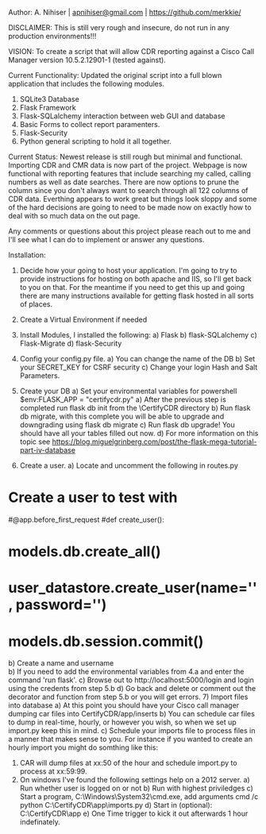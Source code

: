 Author: A. Nihiser | apnihiser@gmail.com | https://github.com/merkkie/

DISCLAIMER: This is still very rough and insecure, do not run in any production environments!!!

VISION: To create a script that will allow CDR reporting against a Cisco Call Manager version 10.5.2.12901-1 (tested against).

Current Functionality: Updated the original script into a full blown application that includes the following modules.
1) SQLite3 Database
2) Flask Framework
3) Flask-SQLalchemy interaction between web GUI and database
4) Basic Forms to collect report paramenters.
5) Flask-Security
6) Python general scripting to hold it all together.

Current Status: Newest release is still rough but minimal and functional. Importing CDR and CMR data is now part of the project. Webpage is now functional with reporting features that include searching my called, calling numbers as well as date searches. There are now options to prune the column since you don't always want to search through all 122 columns of CDR data. Everthing appears to work great but things look sloppy and some of the hard decisions are going to need to be made now on exactly how to deal with so much data on the out page.

Any comments or questions about this project please reach out to me and I'll see what I can do to implement or answer any questions.

Installation: 

1) Decide how your going to host your application. I'm going to try to provide instructions for hosting on both apache and IIS, so I'll get back to you on that. For the meantime if you need to get this up and going there are many instructions available for getting flask hosted in all sorts of places.

2) Create a Virtual Environment if needed

3) Install Modules, I installed the following:
a) Flask
b) flask-SQLalchemy
c) Flask-Migrate
d) flask-Security
4) Config your config.py file.
a) You can change the name of the DB
b) Set your SECRET_KEY for CSRF security
c) Change your login Hash and Salt Parameters.
5) Create your DB
a) Set your environmental variables for powershell $env:FLASK_APP = "certifycdr.py"
a) After the previous step is completed run flask db init from the \CertifyCDR directory
b) Run flask db migrate, with this complete you will be able to upgrade and downgrading using flask db migrate
c) Run flask db upgrade! You should have all your tables filled out now.
d) For more information on this topic see https://blog.miguelgrinberg.com/post/the-flask-mega-tutorial-part-iv-database
6)  Create a user.
a) Locate and uncomment  the following in routes.py   
# Create a user to test with
#@app.before_first_request
#def create_user():
#    models.db.create_all()
#    user_datastore.create_user(name='', password='')
#    models.db.session.commit()
b) Create a name and username      
b) If you need to add the environmental variables from 4.a and enter the command 'run flask'.
c) Browse out to http://localhost:5000/login and login using the credents from step 5.b
d) Go back and delete or comment out the decorator and function from step 5.b or you will get errors.
7) Import files into database
a) At this point you should have your Cisco call manager dumping car files into CertifyCDR/app/inserts
b) You can schedule car files to dump in real-time, hourly, or however you wish, so when we set up import.py keep this in mind.
c) Schedule your imports file to process files in a manner that makes sense to you. For instance if you wanted to 
create an hourly import you might do somthing like this:
1) CAR will dump files at xx:50 of the hour and schedule import.py to process at xx:59:99.
2) On windows I've found the following settings help on a 2012 server. 
  a) Run whether user is logged on or not
  b) Run with highest priviledges
  c) Start a program, C:\Windows\System32\cmd.exe, add arguments cmd /c python C:\CertifyCDR\app\imports.py
  d) Start in (optional): C:\CertifyCDR\app
  e) One Time trigger to kick it out afterwards 1 hour indefinately.

